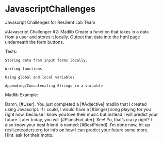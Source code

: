 # JavascriptChallenges
Javascript Challenges for Resilient Lab Team

#Javascript Challenger #2: Madlib
Create a function that takes in a data from a user and stores it locally. Output that data into the html page underneath the form buttons.

Tests: 
	
	Storing data from input forms locally.
	
	Writing functions
	
	Using global and local variables
	
	Appending/Concatenating Strings in a variable

Madlib Example:	

Damn, [#User]. You just completed a [#Adjective] madlib that I created using Javascript. If I could, I would have a [#Singer] song playing for you right now, because I know you love their music but instead I will predict your future. Later today, you will [#PlansForLater]. See! Yo, that’s crazy right? I also know your best friend is named: [#BestFriend]. I’m done now, hit up resilientcoders.org for info on how I can predict your future some more. Hint: ask for their motto. 


